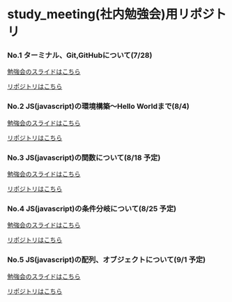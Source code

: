 # study_meeting(社内勉強会)用リポジトリ

### No.1 ターミナル、Git,GitHubについて(7/28)

[勉強会のスライドはこちら](https://docs.google.com/presentation/d/14YtxgEnmIwaAHE4lTqlvMDvOyD32YQOFqBA1uppTkn4/edit?usp=sharing)

[リポジトリはこちら](https://github.com/WebEngineer-Maedagumi/study_meeting/blob/main/study/GIT_STUDY.md)

### No.2 JS(javascript)の環境構築〜Hello Worldまで(8/4)

[勉強会のスライドはこちら](https://docs.google.com/presentation/d/18JJy-Jkc0IqQi3SuAbnJx62MRU2wffrVehbYKtAEu8I/edit?usp=sharing)

[リポジトリはこちら](https://github.com/WebEngineer-Maedagumi/study_meeting/blob/main/study/JS_STUDY.md)

### No.3 JS(javascript)の関数について(8/18 予定)

[勉強会のスライドはこちら](https://docs.google.com/presentation/d/14IAZqw8LDp0_rOrI3x7GIePKTL2i66hQi3I-kbUy2VY/edit?usp=sharing)

[リポジトリはこちら](https://github.com/WebEngineer-Maedagumi/study_meeting/blob/main/study/JS_STUDY2.md)

### No.4 JS(javascript)の条件分岐について(8/25 予定)

[勉強会のスライドはこちら](https://docs.google.com/presentation/d/1B23-MfROiuuUCqD5QMvBNxOz0rTTxQhCCFCQU2M1S0E/edit?usp=sharing)

[リポジトリはこちら](https://github.com/WebEngineer-Maedagumi/study_meeting/blob/main/study/JS_STUDY3.md)

### No.5 JS(javascript)の配列、オブジェクトについて(9/1 予定)

[勉強会のスライドはこちら]()

[リポジトリはこちら]()

